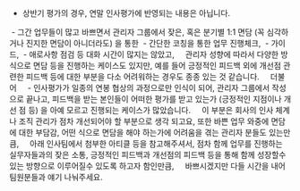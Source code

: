 
 - 상반기 평가의 경우, 연말 인사평가에 반영되는 내용은 아닙니다. 

 - 그간 업무들이 많고 바쁘면서 관리자 그룹에서 잦은, 혹은 분기별 1:1 면담 (꼭 심각하거나 진지한 면담이 아니더라도) 을 통한 
	 - 간단한 코칭을 통한 업무 진행체크, 
	 - 가이드, 
	 - 애로사항 점검 
	등 대화 시간이 많지는 않았고, 
   관리자 성향에 따라서 다양한 방식으로 면담 등을 진행하는 케이스도 있지만, 예를 들어 긍정적인 피드백 외에 개선점 관련한 피드백 등에 대한 부분을 다소 어려워하는 경우도 종종 있는 것 같습니다. 
   더불어 
    - 인사평가가 일종의 연봉 협상의 과정으로만 인식이 되어, 관리자 그룹에서 작성으로 끝나고, 피드백을 받는 본인들이 어떠한 평가를 받고 있는가 (긍정적인 지점이나 개선 점 등) 을 아예 모르고 진행되는 케이스가 많았습니다. 
   이 부분은 회사의 인사 체계나 조직 관리가 점차 개선되어야 할 부분으로 생각 되고요, 또한 바쁜 업무 와중에 면담에 대한 부담감, 어떤 식으로 면담을 해야 하는가에 어려움을 겪는 관리자 분들도 있는만큼, 
   아래 인사팀에서 첨부한 아티클 등을 참고해주셔서, 점차 함께 업무를 진행하는 실무자들과의 잦은 소통, 긍정적인 피드백과 개선점의 피드백 등을 통해 함께 성장할수 있는 방향으로 이루어질수 있도록 하고자 함인만큼, 
   바쁘시겠지만 다들 시간을 내어 팀원분들과 얘기 나눠주세요.